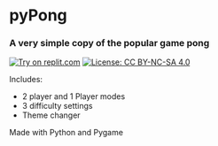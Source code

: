 # pyPong

### A very simple copy of the popular game pong
[![Try on replit.com](https://commons.wikimedia.org/wiki/File:Repl.it_logo.svg)](https://repl.it/@glench/Python-Play-sample-game)
[![License: CC BY-NC-SA 4.0](https://img.shields.io/badge/License-CC_BY--NC--SA_4.0-lightgrey.svg)](https://creativecommons.org/licenses/by-nc-sa/4.0/)

Includes:
- 2 player and 1 Player modes
- 3 difficulty settings
- Theme changer


Made with Python and Pygame
